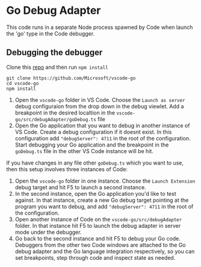# Go Debug Adapter

This code runs in a separate Node process spawned by Code when launch the 'go' type in the Code debugger.

## Debugging the debugger

Clone this [repo](https://github.com/Microsoft/vscode-go) and then run `npm install`

```
git clone https://github.com/Microsoft/vscode-go
cd vscode-go
npm install
```

1. Open the `vscode-go` folder in VS Code. Choose the `Launch as server` debug configuraion from the drop down in the debug viewlet. Add a breakpoint in the desired localtion in the `vscode-go/src/debugAdapter/goDebug.ts` file
2. Open the Go application that you want to debug in another instance of VS Code. Create a debug configuration if it doesnt exist. In this configuration add `"debugServer": 4711` in the root of the configuration. Start debugging your Go application and the breakpoint in the `goDebug.ts` file in the other VS Code instance will be hit.

If you have changes in any file other `goDebug.ts` which you want to use, then this setup involves three instances of Code:

1. Open the `vscode-go` folder in one instance. Choose the `Launch Extension` debug target and hit F5 to launch a second instance.
2. In the second instance, open the Go application you'd like to test against. In that instance, create a new Go debug target pointing at the program you want to debug, and add `"debugServer": 4711` in the root of the configuration.
3. Open another instance of Code on the `vscode-go/src/debugAdapter` folder. In that instance hit F5 to launch the debug adapter in server mode under the debugger.
4. Go back to the second instance and hit F5 to debug your Go code. Debuggers from the other two Code windows are attached to the Go debug adapter and the Go language integration respectively, so you can set breakpoints, step through code and inspect state as needed.

